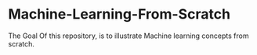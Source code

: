 # Machine-Learning-From-Scratch
The Goal Of this repository, is to illustrate Machine learning concepts from scratch.
